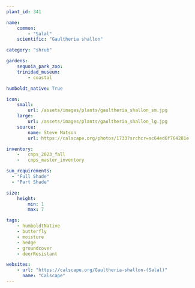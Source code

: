 ```yaml
---
plant_id: 341 

name: 
    common: 
        - "Salal"      
    scientific: "Gaultheria shallon"  

category: "shrub"

gardens: 
    sequoia_park_zoo:
    trinidad_museum: 
        - coastal

humboldt_native: True

icon: 
    small: 
        url: /assets/images/plants/gaultheria_shallon_sm.jpg
    large: 
        url: /assets/images/plants/gaultheria_shallon_lg.jpg
    source: 
        name: Steve Matson 
        url: https://calscape.org/photos/1733?srchcr=sc64ed6f764281e

inventory: 
    -   cnps_2023_fall
    -   cnps_master_inventory

sun_requirements:
  - "Full Shade"
  - "Part Shade"

size:
    height: 
        min: 1 
        max: 7

tags:
    - humboldtNative
    - butterfly
    - moisture
    - hedge
    - groundcover
    - deerResistant

websites:
    - url: "https://calscape.org/Gaultheria-shallon-(Salal)"
      name: "Calscape"
---
```

